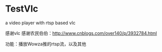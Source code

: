 # TestVlc
a video player with rtsp based vlc       

感谢vlc
感谢农民伯伯：http://www.cnblogs.com/over140/p/3932784.html

功能：播放Wowza推的rtsp流，以及其他
